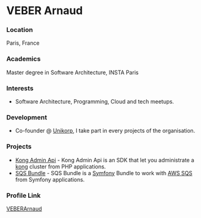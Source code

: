 # VEBER Arnaud

### Location

Paris, France

### Academics

Master degree in Software Architecture, INSTA Paris

### Interests

- Software Architecture, Programming, Cloud and tech meetups.

### Development

- Co-founder @ [Unikorp](https://github.com/unikorp), I take part in every projects of the organisation.

### Projects

- [Kong Admin Api](https://github.com/unikorp/kong-admin-api) - Kong Admin Api is an SDK that let you administrate a [kong](https://getkong.org/) cluster from PHP applications.
- [SQS Bundle](https://github.com/VEBERArnaud/SqsBundle) - SQS Bundle is a [Symfony](https://symfony.com/) Bundle to work with [AWS SQS](https://aws.amazon.com/fr/sqs/) from Symfony applications.

### Profile Link

[VEBERArnaud](https://github.com/VEBERArnaud)
